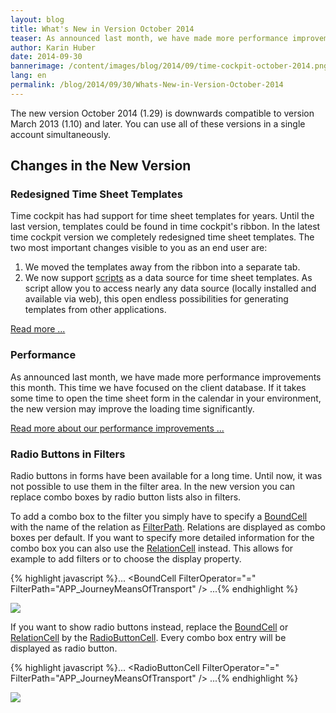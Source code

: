 ```yaml
---
layout: blog
title: What's New in Version October 2014
teaser: As announced last month, we have made more performance improvements this month. This time we have focused on the client database. If it takes some time to open the time sheet form in the calendar in your environment, the new version may improve the loading time significantly.
author: Karin Huber
date: 2014-09-30
bannerimage: /content/images/blog/2014/09/time-cockpit-october-2014.png
lang: en
permalink: /blog/2014/09/30/Whats-New-in-Version-October-2014
---
```


<p xmlns="http://www.w3.org/1999/xhtml">The new version October 2014 (1.29) is downwards compatible to version March 2013 (1.10) and later. You can use all of these versions in a single account simultaneously.</p><h2 xmlns="http://www.w3.org/1999/xhtml">Changes in the New Version</h2><h3 xmlns="http://www.w3.org/1999/xhtml">Redesigned Time Sheet Templates</h3><p xmlns="http://www.w3.org/1999/xhtml">Time cockpit has had support for time sheet templates for years. Until the last version, templates could be found in time cockpit's ribbon. In the latest time cockpit version we completely redesigned time sheet templates. The two most important changes visible to you as an end user are:</p><ol xmlns="http://www.w3.org/1999/xhtml">
  <li>We moved the templates away from the ribbon into a separate tab.</li>
  <li>We now support <a href="http://help.timecockpit.com/?topic=html/c20d94e9-97dc-48a8-9171-fd3bb70dad86.htm" target="_blank">scripts</a> as a data source for time sheet templates. As script allow you to access nearly any data source (locally installed and available via web), this open endless possibilities for generating templates from other applications.</li>
</ol><p xmlns="http://www.w3.org/1999/xhtml">
  <a href="~/blog/2014/09/30/Redesigned-Time-Sheet-Templates">Read more ...</a>
</p><h3 xmlns="http://www.w3.org/1999/xhtml">Performance</h3><p xmlns="http://www.w3.org/1999/xhtml">As announced last month, we have made more performance improvements this month. This time we have focused on the client database. If it takes some time to open the time sheet form in the calendar in your environment, the new version may improve the loading time significantly.</p><p xmlns="http://www.w3.org/1999/xhtml">
  <a href="~/blog/2014/08/28/Enhancements-in-Time-Cockpits-Database-Performance">Read more about our performance improvements ...</a>
</p><h3 xmlns="http://www.w3.org/1999/xhtml">Radio Buttons in Filters</h3><p xmlns="http://www.w3.org/1999/xhtml">Radio buttons in forms have been available for a long time. Until now, it was not possible to use them in the filter area. In the new version you can replace combo boxes by radio button lists also in filters.</p><p xmlns="http://www.w3.org/1999/xhtml">To add a combo box to the filter you simply have to specify a <a href="http://help.timecockpit.com/?topic=html/f8066acc-858f-6f42-927d-41c3d81de7de.htm" target="_blank">BoundCell</a> with the name of the relation as <a href="http://help.timecockpit.com/?topic=html/5162fe29-9ac1-5c12-e5fb-f980e39ccf61.htm" target="_blank">FilterPath</a>. Relations are displayed as combo boxes per default. If you want to specify more detailed information for the combo box you can also use the <a href="http://help.timecockpit.com/?topic=html/0bc0dca0-3146-0767-90a6-7b6eb5d4ee86.htm" target="_blank">RelationCell</a> instead. This allows for example to add filters or to choose the display property.</p>{% highlight javascript %}...
&lt;BoundCell FilterOperator="=" FilterPath="APP_JourneyMeansOfTransport" /&gt;
...{% endhighlight %}<p xmlns="http://www.w3.org/1999/xhtml">
  <img src="{{site.baseurl}}/content/images/blog/2014/09/combo-box-filter.png" />
</p><p xmlns="http://www.w3.org/1999/xhtml">If you want to show radio buttons instead, replace the <a href="http://help.timecockpit.com/?topic=html/f8066acc-858f-6f42-927d-41c3d81de7de.htm" target="_blank">BoundCell</a> or <a href="http://help.timecockpit.com/?topic=html/0bc0dca0-3146-0767-90a6-7b6eb5d4ee86.htm">RelationCell</a> by the <a href="http://help.timecockpit.com/?topic=html/06e83ccb-719a-bdc2-6c32-260222a1b6cd.htm" target="_blank">RadioButtonCell</a>. Every combo box entry will be displayed as radio button.</p>{% highlight javascript %}...
&lt;RadioButtonCell FilterOperator="=" FilterPath="APP_JourneyMeansOfTransport" /&gt;
...{% endhighlight %}<p xmlns="http://www.w3.org/1999/xhtml">
  <img src="{{site.baseurl}}/content/images/blog/2014/09/radio-button-filter.png" />
</p>